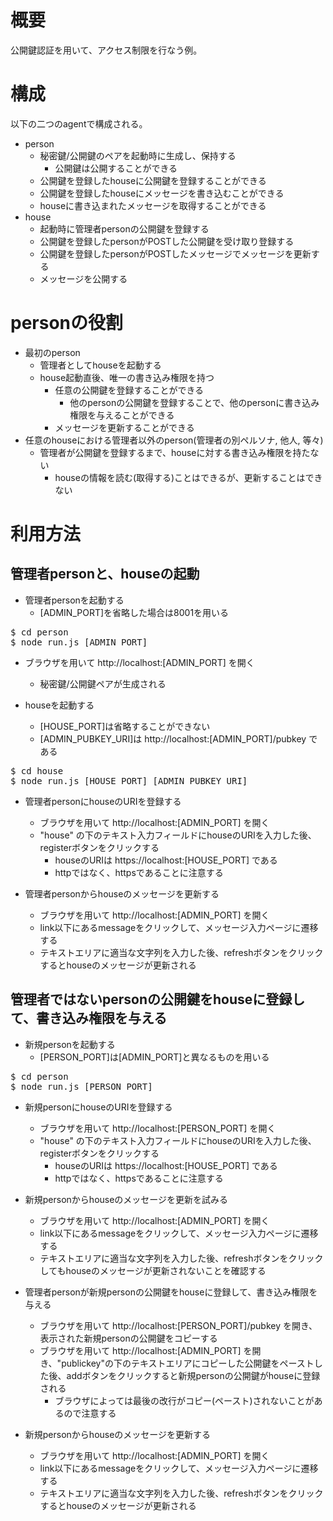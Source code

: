 # 概要

公開鍵認証を用いて、アクセス制限を行なう例。

# 構成

以下の二つのagentで構成される。

* person
    * 秘密鍵/公開鍵のペアを起動時に生成し、保持する
        * 公開鍵は公開することができる
    * 公開鍵を登録したhouseに公開鍵を登録することができる
    * 公開鍵を登録したhouseにメッセージを書き込むことができる
    * houseに書き込まれたメッセージを取得することができる
* house
    * 起動時に管理者personの公開鍵を登録する
    * 公開鍵を登録したpersonがPOSTした公開鍵を受け取り登録する
    * 公開鍵を登録したpersonがPOSTしたメッセージでメッセージを更新する
    * メッセージを公開する

# personの役割

* 最初のperson
    * 管理者としてhouseを起動する
    * house起動直後、唯一の書き込み権限を持つ
        * 任意の公開鍵を登録することができる
            * 他のpersonの公開鍵を登録することで、他のpersonに書き込み権限を与えることができる
        * メッセージを更新することができる
* 任意のhouseにおける管理者以外のperson(管理者の別ペルソナ, 他人, 等々)
    * 管理者が公開鍵を登録するまで、houseに対する書き込み権限を持たない
        * houseの情報を読む(取得する)ことはできるが、更新することはできない

# 利用方法
## 管理者personと、houseの起動

* 管理者personを起動する
    * [ADMIN_PORT]を省略した場合は8001を用いる

<pre>
$ cd person
$ node run.js [ADMIN_PORT]
</pre>

* ブラウザを用いて http://localhost:[ADMIN_PORT] を開く
    * 秘密鍵/公開鍵ペアが生成される

* houseを起動する
    * [HOUSE_PORT]は省略することができない
    * [ADMIN_PUBKEY_URI]は http://localhost:[ADMIN_PORT]/pubkey である

<pre>
$ cd house
$ node run.js [HOUSE_PORT] [ADMIN_PUBKEY_URI]
</pre>

* 管理者personにhouseのURIを登録する
    * ブラウザを用いて http://localhost:[ADMIN_PORT] を開く
    * "house" の下のテキスト入力フィールドにhouseのURIを入力した後、registerボタンをクリックする
        * houseのURIは https://localhost:[HOUSE_PORT] である
        * httpではなく、httpsであることに注意する

* 管理者personからhouseのメッセージを更新する
    * ブラウザを用いて http://localhost:[ADMIN_PORT] を開く
    * link以下にあるmessageをクリックして、メッセージ入力ページに遷移する
    * テキストエリアに適当な文字列を入力した後、refreshボタンをクリックするとhouseのメッセージが更新される

## 管理者ではないpersonの公開鍵をhouseに登録して、書き込み権限を与える

* 新規personを起動する
    * [PERSON_PORT]は[ADMIN_PORT]と異なるものを用いる

<pre>
$ cd person
$ node run.js [PERSON_PORT]
</pre>

* 新規personにhouseのURIを登録する
    * ブラウザを用いて http://localhost:[PERSON_PORT] を開く
    * "house" の下のテキスト入力フィールドにhouseのURIを入力した後、registerボタンをクリックする
        * houseのURIは https://localhost:[HOUSE_PORT] である
        * httpではなく、httpsであることに注意する

* 新規personからhouseのメッセージを更新を試みる
    * ブラウザを用いて http://localhost:[ADMIN_PORT] を開く
    * link以下にあるmessageをクリックして、メッセージ入力ページに遷移する
    * テキストエリアに適当な文字列を入力した後、refreshボタンをクリックしてもhouseのメッセージが更新されないことを確認する

* 管理者personが新規personの公開鍵をhouseに登録して、書き込み権限を与える
    * ブラウザを用いて http://localhost:[PERSON_PORT]/pubkey を開き、表示された新規personの公開鍵をコピーする
    * ブラウザを用いて http://localhost:[ADMIN_PORT] を開き、"publickey"の下のテキストエリアにコピーした公開鍵をペーストした後、addボタンをクリックすると新規personの公開鍵がhouseに登録される
        * ブラウザによっては最後の改行がコピー(ペースト)されないことがあるので注意する

* 新規personからhouseのメッセージを更新する
    * ブラウザを用いて http://localhost:[ADMIN_PORT] を開く
    * link以下にあるmessageをクリックして、メッセージ入力ページに遷移する
    * テキストエリアに適当な文字列を入力した後、refreshボタンをクリックするとhouseのメッセージが更新される

